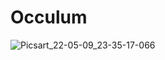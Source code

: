 # Occulum

![Picsart_22-05-09_23-35-17-066](https://user-images.githubusercontent.com/101149480/167966432-db41a612-f37a-450d-abe1-ecbe03726389.png)
